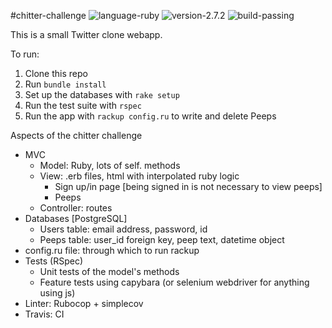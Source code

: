 #chitter-challenge
![language-ruby](https://img.shields.io/badge/language-ruby-red) ![version-2.7.2](https://img.shields.io/badge/version-2.7.2-yellow) ![build-passing](https://travis-ci.com/acavalla/chitter-challenge-2.svg?branch=master)
 <!-- ![coverage-score](https://img.shields.io/badge/coverage-100%-blue) ![build](https://img.shields.io/badge/build-passing-brightgreen) -->

This is a small Twitter clone webapp.

To run:
1) Clone this repo
2) Run `bundle install`
3) Set up the databases with `rake setup`
4) Run the test suite with `rspec`
5) Run the app with `rackup config.ru` to write and delete Peeps



Aspects of the chitter challenge

- MVC
  - Model: Ruby, lots of self. methods
  - View: .erb files, html with interpolated ruby logic
    - Sign up/in page [being signed in is not necessary to view peeps]
    - Peeps
  - Controller: routes
- Databases [PostgreSQL]
  - Users table: email address, password, id
  - Peeps table: user_id foreign key, peep text, datetime object
- config.ru file: through which to run rackup
- Tests (RSpec)
  - Unit tests of the model's methods
  - Feature tests using capybara (or selenium webdriver for anything using js)
- Linter: Rubocop + simplecov
- Travis: CI
